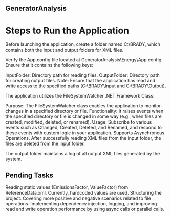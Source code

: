 ## GeneratorAnalysis
# Steps to Run the Application
Before launching the application, create a folder named C:\BRADY, which contains both the input and output folders for XML files.

Verify the App.config file located at GeneratorAnalysis\Energy\App.config. Ensure that it contains the following keys:

InputFolder: Directory path for reading files.
OutputFolder: Directory path for creating output files.
Note: Ensure that the application has read and write access to the specified paths (C:\BRADY\Input and C:\BRADY\Output).

The application utilizes the FileSystemWatcher .NET Framework Class:

Purpose: The FileSystemWatcher class enables the application to monitor changes in a specified directory or file.
Functionality: It raises events when the specified directory or file is changed in some way (e.g., when files are created, modified, deleted, or renamed).
Usage: Subscribe to various events such as Changed, Created, Deleted, and Renamed, and respond to these events with custom logic in your application.
Supports Asynchronous Operations.
After successfully reading XML files from the input folder, the files are deleted from the input folder.

The output folder maintains a log of all output XML files generated by the system.

## Pending Tasks
Reading static values (EmissionsFactor, ValueFactor) from ReferenceData.xml. Currently, hardcoded values are used.
Structuring the project.
Covering more positive and negative scenarios related to file operations.
Implementing dependency injection, logging, and improving read and write operation performance by using async calls or parallel calls.



